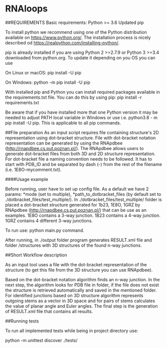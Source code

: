 # RNAloops

##REQUIREMENTS
Basic requirements:
    Python >= 3.6
    Updated pip

To install python we recommend using one of the Python distribution available on https://www.python.org/. The installation process is nicely described od https://realpython.com/installing-python/.

pip is already installed if you are using Python 2 >=2.7.9 or Python 3 >=3.4 downloaded from python.org. To update it depending on you OS you can use

On Linux or macOS:
    pip install -U pip

On Windows:
    python -m pip install -U pip

With installed pip and Python you can install required packages available in the requirements.txt file. You can do this by using pip:
    pip install -r requirements.txt
    
Be aware that if you have installed more that one Python version it may be needed to adjust PATH local variable in Windows or use i.e. python3.8 - m pip install -U pip. This is applicable to all pip commands.


##File preparation
As an input script requires file containing structure's 2D representation using dot-bracket structure. File with dot-bracket notation representation can be generated by using the RNApdbee (http://rnapdbee.cs.put.poznan.pl/). The RNApdbee allows users to generate dot-bracket files from both 3D and 2D structure representation.
For dot-bracket file a naming convention needs to be followed. It has to start with PDB_ID and be separated by dash (-) from the rest of the filename (i.e. 1E8O-mycomment.txt).

####Usage example

Before running, user have to set up config file. As a default we have 2 params: 
    *mode (set to multiple),
    *path_to_dotbracket_files (by default set to ./dotbracket_files/test_multiple/).
In ./dotbracket_files/test_multiple/ folder is placed a dot-bracket structure generated for 1b23, 1E8O, 1GRZ by RNApdbee (http://rnapdbee.cs.put.poznan.pl/) that can be use as an examples.
1E8O contains a 3-way junction.
1B23 contains a 4-way junction.
1GRZ contains 4 different 3-way junctions.

To run use: 
python main.py command.

After running, in ./output folder program generates RESULT.xml file and folder /structures with 3D structures of the found n-way junctions.

##Short Workflow description

As an input tool uses a file with the dot-bracket representation of the structure (to get this file from the 3D structure you can use RNApdbee).

Based on the dot-bracket notation algorithm finds an n-way junction. In the next step, the algorithm looks for PDB file in folder, if the file does not exist the structure is retrieved automatically and saved in the mentioned folder. For identified junctions based on 3D structure algorithm represents outgoing stems as a vector in 3D space and for pairs of stems calculates the value of planar angle and Euler angles. The final step is the generation of RESULT.xml file that contains all results.

##Running tests 

To run all implemented tests while being in project directory use:

python -m unittest discover ./tests/



